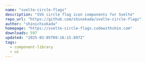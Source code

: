 ```yaml
---
name: "svelte-circle-flags"
description: "SVG circle flag icon components for Svelte"
repo_url: "https://github.com/shinokada/svelte-circle-flags"
author: "shinichiokada"
homepage: "https://svelte-circle-flags.codewithshin.com"
downloads: 597
updated: "2025-03-05T09:16:15.897Z"
tags: 
  - component-library
  - ui
---
```

